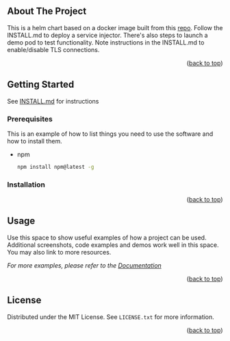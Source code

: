 <!-- ABOUT THE PROJECT -->
## About The Project
This is a helm chart based on a docker image built from this [repo](https://github.com/salesforce/generic-sidecar-injector).
Follow the INSTALL.md to deploy a service injector. There's also steps to launch a demo pod to test functionality.
Note instructions in the INSTALL.md to enable/disable TLS connections.
<p align="right">(<a href="#readme-top">back to top</a>)</p>

<!-- GETTING STARTED -->
## Getting Started

See [INSTALL.md](INSTALL.md) for instructions

### Prerequisites

This is an example of how to list things you need to use the software and how to install them.
* npm
  ```sh
  npm install npm@latest -g
  ```

### Installation

<p align="right">(<a href="#readme-top">back to top</a>)</p>



<!-- USAGE EXAMPLES -->
## Usage

Use this space to show useful examples of how a project can be used. Additional screenshots, code examples and demos work well in this space. You may also link to more resources.

_For more examples, please refer to the [Documentation](https://example.com)_

<p align="right">(<a href="#readme-top">back to top</a>)</p>



<!-- LICENSE -->
## License

Distributed under the MIT License. See `LICENSE.txt` for more information.

<p align="right">(<a href="#readme-top">back to top</a>)</p>
